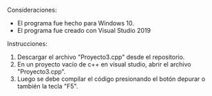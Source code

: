 Consideraciones:
- El programa fue hecho para Windows 10.
- El programa fue creado con Visual Studio 2019

Instrucciones:

1. Descargar el archivo "Proyecto3.cpp" desde el repositorio.
2. En un proyecto vacío de c++ en visual studio, abrir el archivo "Proyecto3.cpp".
3. Luego se debe compilar el código presionando el botón depurar o también la tecla "F5".